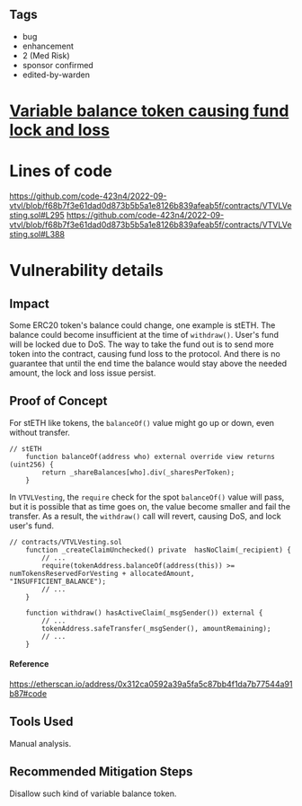 ## Tags

- bug
- enhancement
- 2 (Med Risk)
- sponsor confirmed
- edited-by-warden

# [Variable balance token causing fund lock and loss](https://github.com/code-423n4/2022-09-vtvl-findings/issues/278) 

# Lines of code

https://github.com/code-423n4/2022-09-vtvl/blob/f68b7f3e61dad0d873b5b5a1e8126b839afeab5f/contracts/VTVLVesting.sol#L295
https://github.com/code-423n4/2022-09-vtvl/blob/f68b7f3e61dad0d873b5b5a1e8126b839afeab5f/contracts/VTVLVesting.sol#L388


# Vulnerability details

## Impact

Some ERC20 token's balance could change, one example is stETH. The balance could become insufficient at the time of `withdraw()`. User's fund will be locked due to DoS. The way to take the fund out is to send more token into the contract, causing fund loss to the protocol. And there is no guarantee that until the end time the balance would stay above the needed amount, the lock and loss issue persist.



## Proof of Concept

For stETH like tokens, the `balanceOf()` value might go up or down, even without transfer.
```solidity
// stETH
    function balanceOf(address who) external override view returns (uint256) {
        return _shareBalances[who].div(_sharesPerToken);
    }
```

In `VTVLVesting`, the `require` check for the spot `balanceOf()` value will pass, but it is possible that as time goes on, the value become smaller and fail the transfer. As a result, the `withdraw()` call will revert, causing DoS, and lock user's fund.
```solidity
// contracts/VTVLVesting.sol
    function _createClaimUnchecked() private  hasNoClaim(_recipient) {
        // ...
        require(tokenAddress.balanceOf(address(this)) >= numTokensReservedForVesting + allocatedAmount, "INSUFFICIENT_BALANCE");
        // ...
    }

    function withdraw() hasActiveClaim(_msgSender()) external {
        // ...
        tokenAddress.safeTransfer(_msgSender(), amountRemaining);
        // ...
    }
```


#### Reference
https://etherscan.io/address/0x312ca0592a39a5fa5c87bb4f1da7b77544a91b87#code


## Tools Used
Manual analysis.

## Recommended Mitigation Steps

Disallow such kind of variable balance token.